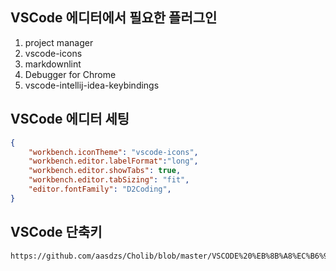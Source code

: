 ## VSCode 에디터에서 필요한 플러그인

1. project manager
1. vscode-icons
1. markdownlint
1. Debugger for Chrome
1. vscode-intellij-idea-keybindings


## VSCode 에디터 세팅

~~~json
{
    "workbench.iconTheme": "vscode-icons",
    "workbench.editor.labelFormat":"long",
    "workbench.editor.showTabs": true,
    "workbench.editor.tabSizing": "fit",
    "editor.fontFamily": "D2Coding",
}
~~~

## VSCode 단축키
~~~bash
https://github.com/aasdzs/Cholib/blob/master/VSCODE%20%EB%8B%A8%EC%B6%95%ED%82%A4.md
~~~